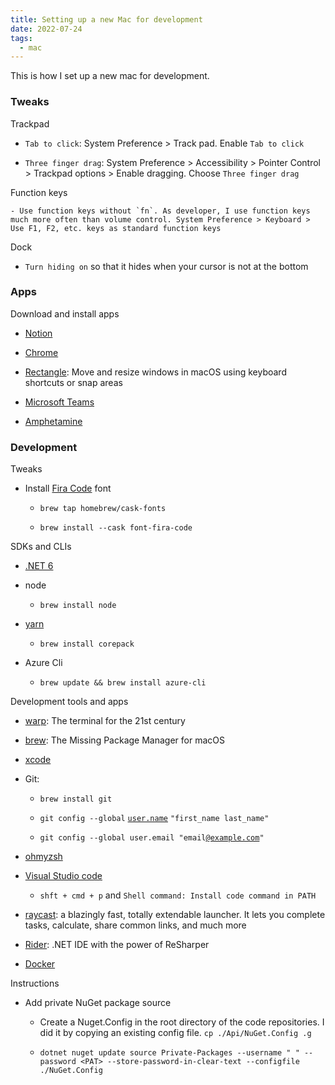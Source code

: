 ```yaml
---
title: Setting up a new Mac for development
date: 2022-07-24
tags:
  - mac
---
```


This is how I set up a new mac for development. 

### Tweaks

Trackpad

- `Tab to click`: System Preference > Track pad. Enable `Tab to click`

- `Three finger drag`: System Preference > Accessibility > Pointer Control > Trackpad options > Enable dragging. Choose `Three finger drag` 

Function keys

	- Use function keys without `fn`. As developer, I use function keys much more often than volume control. System Preference > Keyboard > Use F1, F2, etc. keys as standard function keys

Dock

- `Turn hiding on` so that it hides when your cursor is not at the bottom

### Apps

Download and install apps

- [Notion](https://www.notion.so/desktop)

- [Chrome](https://www.google.com/chrome/)

- [Rectangle](https://rectangleapp.com/):  Move and resize windows in macOS using keyboard shortcuts or snap areas

- [Microsoft Teams](https://www.microsoft.com/en-gb/microsoft-teams/download-app)

- [Amphetamine](https://apps.apple.com/us/app/amphetamine/id937984704?mt=12)

### Development

Tweaks

- Install [Fira Code](https://github.com/tonsky/FiraCode) font

	- `brew tap homebrew/cask-fonts`

	- `brew install --cask font-fira-code`

SDKs and CLIs

- [.NET 6](https://dotnet.microsoft.com/en-us/download/dotnet/6.0)

- node

	- `brew install node`

- [yarn](https://yarnpkg.com/getting-started/install)

	- `brew install corepack`

- Azure Cli

	- `brew update && brew install azure-cli`

Development tools and apps

- [warp](https://www.warp.dev/): The terminal for the 21st century 

- [brew](/d06094fb0c1d4ff28328e9ef35073787): The Missing Package Manager for macOS

- [xcode](https://apps.apple.com/us/app/xcode/id497799835?mt=12)

- Git: 

	- `brew install git`

	- `git config --global` [`user.name`](http://user.name/) `"first_name last_name"`

	- `git config --global user.email "email`[`@example.com`](mailto:MY_NAME@example.com)`"`

- [ohmyzsh](https://github.com/ohmyzsh/ohmyzsh)

- [Visual Studio code](https://code.visualstudio.com/)

	- `shft + cmd + p` and `Shell command: Install code command in PATH`

- [raycast](https://www.raycast.com/): a blazingly fast, totally extendable launcher. It lets you complete tasks, calculate, share common links, and much more

- [Rider](https://www.jetbrains.com/rider/download/#section=mac): .NET IDE with the power of ReSharper

- [Docker](https://docs.docker.com/desktop/install/mac-install/)

Instructions

- Add private NuGet package source

	- Create a Nuget.Config in the root directory of the code repositories. I did it by copying an existing config file. `cp ./Api/NuGet.Config .g` 

	- `dotnet nuget update source Private-Packages --username " " --password <PAT> --store-password-in-clear-text --configfile ./NuGet.Config`

